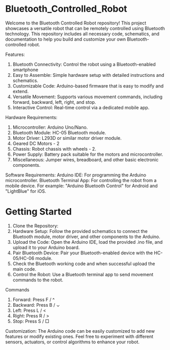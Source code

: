 # Bluetooth_Controlled_Robot 

Welcome to the Bluetooth Controlled Robot repository! This project showcases a versatile robot that can be remotely controlled using Bluetooth technology. This repository includes all necessary code, schematics, and documentation to help you build and customize your own Bluetooth-controlled robot. 

Features: 
  1. Bluetooth Connectivity: Control the robot using a Bluetooth-enabled smartphone 
  2. Easy to Assemble: Simple hardware setup with detailed instructions and schematics.
  3. Customizable Code: Arduino-based firmware that is easy to modify and extend.
  4. Versatile Movement: Supports various movement commands, including forward, backward, left, right, and stop.
  5. Interactive Control: Real-time control via a dedicated mobile app.

Hardware Requirements: 
  1. Microcontroller: Arduino Uno/Nano.
  2. Bluetooth Module: HC-05 Bluetooth module.
  3. Motor Driver: L293D or similar motor driver module.
  4. Geared DC Motors - 2
  5. Chassis: Robot chassis  with wheels - 2.
  6. Power Supply: Battery pack suitable for the motors and microcontroller.
  7. Miscellaneous: Jumper wires, breadboard, and other basic electronic components.

Software Requirements:
Arduino IDE: For programming the Arduino microcontroller.
Bluetooth Terminal App: For controlling the robot from a mobile device. For example: "Arduino Bluetooth Control" for Android and "LightBlue" for iOS.


# Getting Started
  1. Clone the Repository:
  2. Hardware Setup: Follow the provided schematics to connect the Bluetooth module, motor driver, and other components to the Arduino.
  3. Upload the Code: Open the Arduino IDE, load the provided .ino file, and upload it to your Arduino board.
  4. Pair Bluetooth Device: Pair your Bluetooth-enabled device with the HC-05/HC-06 module.
  5. Check the Bluetooth working code and when successful upload the main code.
  6. Control the Robot: Use a Bluetooth terminal app to send movement commands to the robot.

Commands
  1. Forward: Press F / ^
  2. Backward: Press B / ⌄
  3. Left: Press L / <
  4. Right: Press R / >
  5. Stop: Press S / □

Customization:
The Arduino code can be easily customized to add new features or modify existing ones. Feel free to experiment with different sensors, actuators, or control algorithms to enhance your robot.
